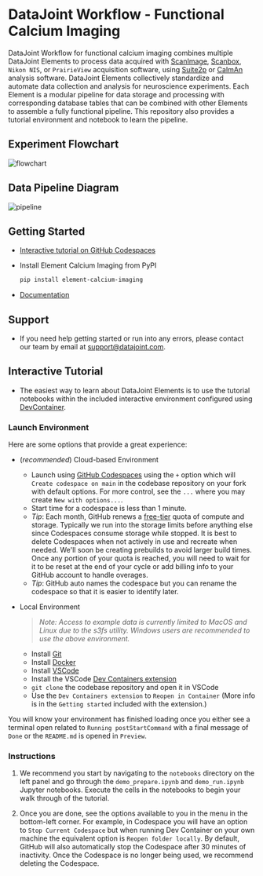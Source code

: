 # DataJoint Workflow - Functional Calcium Imaging

DataJoint Workflow for functional calcium imaging combines multiple DataJoint Elements to process data acquired with [ScanImage](http://scanimage.vidriotechnologies.com), [Scanbox](https://scanbox.org), `Nikon
NIS`, or `PrairieView` acquisition software, using [Suite2p](https://github.com/MouseLand/suite2p) or [CaImAn](https://github.com/flatironinstitute/CaImAn) analysis software. DataJoint Elements collectively standardize and automate data collection and analysis for neuroscience experiments. Each Element is a modular pipeline for data storage and processing with corresponding database tables that can be combined with other Elements to assemble a fully functional pipeline. This repository also provides a tutorial environment and notebook to learn the pipeline.

## Experiment Flowchart

![flowchart](https://raw.githubusercontent.com/datajoint/element-calcium-imaging/main/images/flowchart.svg)

## Data Pipeline Diagram

![pipeline](https://raw.githubusercontent.com/datajoint/element-calcium-imaging/main/images/pipeline_imaging.svg)

## Getting Started

+ [Interactive tutorial on GitHub Codespaces](#interactive-tutorial)

+ Install Element Calcium Imaging from PyPI

     ```bash
     pip install element-calcium-imaging
     ```

+ [Documentation](https://datajoint.com/docs/elements/element-calcium-imaging)

## Support

+ If you need help getting started or run into any errors, please contact our team by email at support@datajoint.com.

## Interactive Tutorial

+ The easiest way to learn about DataJoint Elements is to use the tutorial notebooks within the included interactive environment configured using [DevContainer](https://containers.dev/).

### Launch Environment

Here are some options that provide a great experience:

- (*recommended*) Cloud-based Environment
  - Launch using [GitHub Codespaces](https://github.com/features/codespaces) using the `+` option which will `Create codespace on main` in the codebase repository on your fork with default options. For more control, see the `...` where you may create `New with options...`.
  - Start time for a codespace is less than 1 minute.
  - *Tip*: Each month, GitHub renews a [free-tier](https://docs.github.com/en/billing/managing-billing-for-github-codespaces/about-billing-for-github-codespaces#monthly-included-storage-and-core-hours-for-personal-accounts) quota of compute and storage. Typically we run into the storage limits before anything else since Codespaces consume storage while stopped. It is best to delete Codespaces when not actively in use and recreate when needed. We'll soon be creating prebuilds to avoid larger build times. Once any portion of your quota is reached, you will need to wait for it to be reset at the end of your cycle or add billing info to your GitHub account to handle overages.
  - *Tip*: GitHub auto names the codespace but you can rename the codespace so that it is easier to identify later.

- Local Environment
  > *Note: Access to example data is currently limited to MacOS and Linux due to the s3fs utility. Windows users are recommended to use the above environment.*
  - Install [Git](https://git-scm.com/book/en/v2/Getting-Started-Installing-Git)
  - Install [Docker](https://docs.docker.com/get-docker/)
  - Install [VSCode](https://code.visualstudio.com/)
  - Install the VSCode [Dev Containers extension](https://marketplace.visualstudio.com/items?itemName=ms-vscode-remote.remote-containers)
  - `git clone` the codebase repository and open it in VSCode
  - Use the `Dev Containers extension` to `Reopen in Container` (More info is in the `Getting started` included with the extension.)

You will know your environment has finished loading once you either see a terminal open related to `Running postStartCommand` with a final message of `Done` or the `README.md` is opened in `Preview`.

### Instructions

1. We recommend you start by navigating to the `notebooks` directory on the left panel and go through the `demo_prepare.ipynb` and `demo_run.ipynb` Jupyter notebooks. Execute the cells in the notebooks to begin your walk through of the tutorial.

1. Once you are done, see the options available to you in the menu in the bottom-left corner. For example, in Codespace you will have an option to `Stop Current Codespace` but when running Dev Container on your own machine the equivalent option is `Reopen folder locally`. By default, GitHub will also automatically stop the Codespace after 30 minutes of inactivity.  Once the Codespace is no longer being used, we recommend deleting the Codespace.
